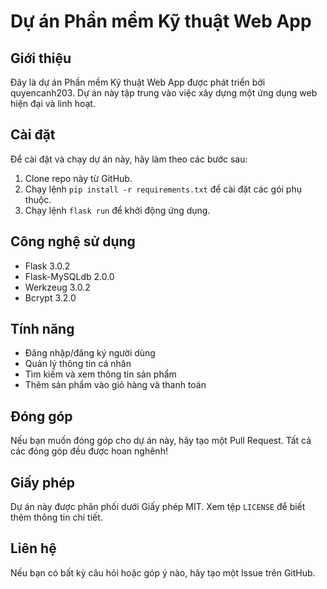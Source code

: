 # Dự án Phần mềm Kỹ thuật Web App

## Giới thiệu

Đây là dự án Phần mềm Kỹ thuật Web App được phát triển bởi quyencanh203. Dự án này tập trung vào việc xây dựng một ứng dụng web hiện đại và linh hoạt.

## Cài đặt

Để cài đặt và chạy dự án này, hãy làm theo các bước sau:

1. Clone repo này từ GitHub.
2. Chạy lệnh `pip install -r requirements.txt` để cài đặt các gói phụ thuộc.
3. Chạy lệnh `flask run` để khởi động ứng dụng.

## Công nghệ sử dụng

- Flask 3.0.2
- Flask-MySQLdb 2.0.0
- Werkzeug 3.0.2
- Bcrypt 3.2.0

## Tính năng

- Đăng nhập/đăng ký người dùng
- Quản lý thông tin cá nhân
- Tìm kiếm và xem thông tin sản phẩm
- Thêm sản phẩm vào giỏ hàng và thanh toán

## Đóng góp

Nếu bạn muốn đóng góp cho dự án này, hãy tạo một Pull Request. Tất cả các đóng góp đều được hoan nghênh!

## Giấy phép

Dự án này được phân phối dưới Giấy phép MIT. Xem tệp `LICENSE` để biết thêm thông tin chi tiết.

## Liên hệ

Nếu bạn có bất kỳ câu hỏi hoặc góp ý nào, hãy tạo một Issue trên GitHub.
